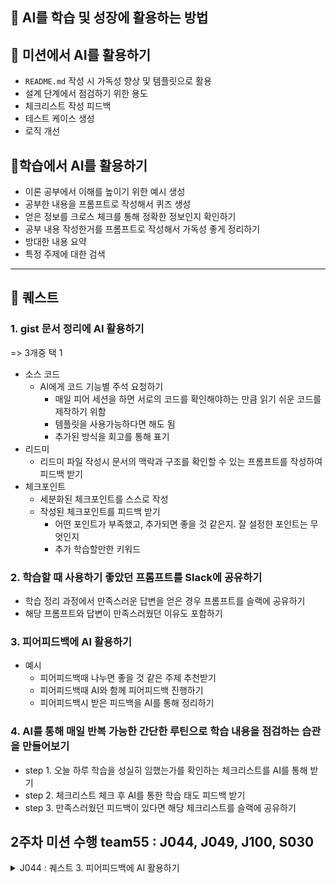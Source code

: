 ## **🤖 AI를 학습 및 성장에 활용하는 방법**

## **📒 미션에서 AI를 활용하기**

- `README.md` 작성 시 가독성 향상 및 템플릿으로 활용
- 설계 단계에서 점검하기 위한 용도
- 체크리스트 작성 피드백
- 테스트 케이스 생성
- 로직 개선

## **📌학습에서 AI를 활용하기**

- 이론 공부에서 이해를 높이기 위한 예시 생성
- 공부한 내용을 프롬프트로 작성해서 퀴즈 생성
- 얻은 정보를 크로스 체크를 통해 정확한 정보인지 확인하기
- 공부 내용 작성한거를 프롬프트로 작성해서 가독성 좋게 정리하기
- 방대한 내용 요약
- 특정 주제에 대한 검색

---

## **📜 퀘스트**

### **1. gist 문서 정리에 AI 활용하기**

=> 3개중 택 1

- 소스 코드
  - AI에게 코드 기능별 주석 요청하기
    - 매일 피어 세션을 하면 서로의 코드를 확인해야하는 만큼 읽기 쉬운 코드를 제작하기 위함
    - 템플릿을 사용가능하다면 해도 됨
    - 추가된 방식을 회고를 통해 표기
- 리드미
  - 리드미 파일 작성시 문서의 맥락과 구조를 확인할 수 있는 프롬프트를 작성하여 피드백 받기
- 체크포인트
  - 세분화된 체크포인트를 스스로 작성
  - 작성된 체크포인트를 피드백 받기
    - 어떤 포인트가 부족했고, 추가되면 좋을 것 같은지. 잘 설정한 포인트는 무엇인지
    - 추가 학습할만한 키워드

### **2. 학습할 때 사용하기 좋았던 프롬프트를 Slack에 공유하기**

- 학습 정리 과정에서 만족스러운 답변을 얻은 경우 프롬프트를 슬랙에 공유하기
- 해당 프롬프트와 답변이 만족스러웠던 이유도 포함하기

### **3. 피어피드백에 AI 활용하기**

- 예시
  - 피어피드백때 나누면 좋을 것 같은 주제 추천받기
  - 피어피드백때 AI와 함께 피어피드백 진행하기
  - 피어피드백시 받은 피드백을 AI를 통해 정리하기

### **4. AI를 통해 매일 반복 가능한 간단한 루틴으로 학습 내용을 점검하는 습관을 만들어보기**

- step 1. 오늘 하루 학습을 성실히 임했는가를 확인하는 체크리스트를 AI를 통해 받기
- step 2. 체크리스트 체크 후 AI를 통한 학습 태도 피드백 받기
- step 3. 만족스러웠던 피드백이 있다면 해당 체크리스트를 슬랙에 공유하기

## 2주차 미션 수행 team55 : J044, J049, J100, S030



<details>
<summary>J044 : 퀘스트 3. 피어피드백에 AI 활용하기</summary>
<div markdown="1">

> 피어피드백에서 이야기 나눌 주제 추천해줘!
<img width="732" height="478" alt="image (8)" src="https://github.com/user-attachments/assets/bae2f063-8b11-4eb5-87bb-234c246988ea" />
<img width="721" height="427" alt="image (9)" src="https://github.com/user-attachments/assets/9a7aaac6-8329-4e1c-a87a-5cdcbfc80686" />
<img width="738" height="517" alt="image (10)" src="https://github.com/user-attachments/assets/cfc1ba20-a3b5-49fd-8bef-ad3addc1ab98" />


day13의 Git 호환관리 미션은 크게 두가지 방법으로 접근할 수 있었다.

1. git이 만들어준 .git 폴더에 접근하여 파일을 읽어오기 <git 분석>
2. .git 폴더에 직접 파일 만들기 <미니 깃 구현>

나는 두번째 방식으로 접근하였다. 

첫번째 방식으로 접근한 팀과 소통하며 개념적인 부분에서 크게 얻을 수 있었다.

우리팀은 “나만의” 깃 만들기 정도로 가볍게 생각하여 바이너리로 저장되는 것들을 다루지 않고, 모두 텍스트로 처리했었다. 또한 인덱스파일에 어떤 정보가 있는지 깊게 알아보지않고 “스테이징된 파일이 올라가는 곳!”이라고만 이해한 다음 구현했었는데

첫번째 방식으로 접근한 팀은 실제 인덱스파일에 있는 내용을 파싱하여 분석해야했기에 깊게 공부했다.

`git ls-files --help` 

- 이 명령어를 입력하면 인덱스파일에 무엇이 들어있는지 자세히 알 수 있다는 것도 알려주셨다.

서로가 서로의 팀의 구현을 보며 “엄청 어려워보이는데요? 어떻게 하셨어요” 라는 대화가 오고갔다.

어떠한 방식으로 구현했든간에 “git 내부 구조를 학습한다.” 라는 학습목표는 달성했기에 모두 고생했다고 말을하며 마무리했다.

</div>
</details>
